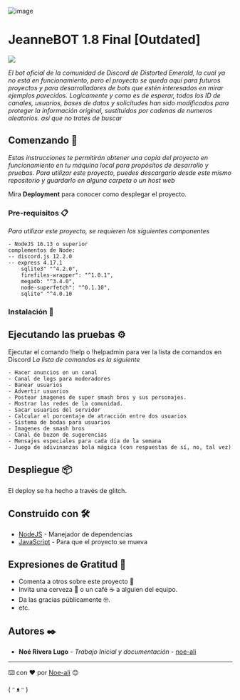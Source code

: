 ![image](https://user-images.githubusercontent.com/95829890/148620720-00a89c7e-3761-4703-acf2-cd61e681e704.png) 
# JeanneBOT 1.8 Final [Outdated] 

![](https://img.shields.io/badge/Version-Final%201.8-green)

_El bot oficial de la comunidad de Discord de Distorted Emerald, la cual ya no está en funcionamiento, pero el proyecto se queda aquí para futuros proyectos y para desarrolladores de bots que estén interesados en mirar ejemplos parecidos.
Logicamente y como es de esperar, todos los ID de canales, usuarios, bases de datos y solicitudes han sido modificados para proteger la información original, sustituidos por cadenas de numeros aleatorios. así que no trates de buscar_

## Comenzando 🚀

_Estas instrucciones te permitirán obtener una copia del proyecto en funcionamiento en tu máquina local para propósitos de desarrollo y pruebas._
_Para utilizar este proyecto, puedes descargarlo desde este mismo repositorio y guardarlo en alguna carpeta o un host web_


Mira **Deployment** para conocer como desplegar el proyecto.


### Pre-requisitos 📋

_Para utilizar este proyecto, se requieren los siguientes componentes_
```
- NodeJS 16.13 o superior
complementos de Node:
-- discord.js 12.2.0
-- express 4.17.1
    sqlite3" "^4.2.0",
    firefiles-wrapper": "^1.0.1",
    megadb: "^3.4.0",
    node-superfetch": "^0.1.10",
    sqlite" "^4.0.10

```
### Instalación 🔧


## Ejecutando las pruebas ⚙️
Ejecutar el comando !help o !helpadmin para ver la lista de comandos en Discord
_La lista de comandos es la siguiente_
```
- Hacer anuncios en un canal
- Canal de logs para moderadores
- Banear usuarios
- Advertir usuarios
- Postear imagenes de super smash bros y sus personajes.
- Mostrar las redes de la comunidad.
- Sacar usuarios del servidor
- Calcular el porcentaje de atracción entre dos usuarios
- Sistema de bodas para usuarios
- Imagenes de smash bros
- Canal de buzon de sugerencias
- Mensajes especiales para cada día de la semana
- Juego de adivinanzas bola mágica (con respuestas de sí, no, tal vez)

```


## Despliegue 📦

El deploy se ha hecho a través de glitch.
## Construido con 🛠️

* [NodeJS]() - Manejador de dependencias
* [JavaScript]() - Para que el proyecto se mueva

## Expresiones de Gratitud 🎁

* Comenta a otros sobre este proyecto 📢
* Invita una cerveza 🍺 o un café ☕ a alguien del equipo. 
* Da las gracias públicamente 🤓.
* etc.


## Autores ✒️

* **Noé Rivera Lugo** - *Trabajo Inicial y documentación* - [noe-ali](https://github.com/noe-ali)

---
⌨️ con ❤️ por [Noe-ali](https://github.com/noe-ali) 😊

( ᵔ ᴥ ᵔ )

